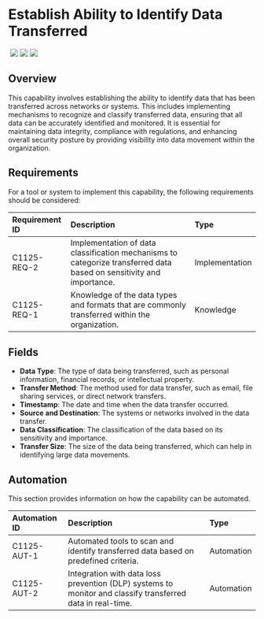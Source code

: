 # Establish Ability to Identify Data Transferred
&nbsp;![](https://img.shields.io/badge/ID-C1125-blue)&nbsp;![](https://img.shields.io/badge/Phase-Preparation_%28P0001%29-blue)&nbsp;![](https://img.shields.io/badge/Category-Network-blue)
## Overview
This capability involves establishing the ability to identify data that has been transferred across networks or systems. This includes implementing mechanisms to recognize and classify transferred data, ensuring that all data can be accurately identified and monitored. It is essential for maintaining data integrity, compliance with regulations, and enhancing overall security posture by providing visibility into data movement within the organization.

## Requirements
For a tool or system to implement this capability, the following requirements should be considered:

| Requirement ID | Description | Type |
| :--- | :--- | :--- |
| C1125-REQ-2 | Implementation of data classification mechanisms to categorize transferred data based on sensitivity and importance. | Implementation|
| C1125-REQ-1 | Knowledge of the data types and formats that are commonly transferred within the organization. | Knowledge|

## Fields
- **Data Type**: The type of data being transferred, such as personal information, financial records, or intellectual property.
- **Transfer Method**: The method used for data transfer, such as email, file sharing services, or direct network transfers.
- **Timestamp**: The date and time when the data transfer occurred.
- **Source and Destination**: The systems or networks involved in the data transfer.
- **Data Classification**: The classification of the data based on its sensitivity and importance.
- **Transfer Size**: The size of the data being transferred, which can help in identifying large data movements.

## Automation
This section provides information on how the capability can be automated.

| Automation ID | Description | Type |
| :--- | :--- | :--- |
| C1125-AUT-1 | Automated tools to scan and identify transferred data based on predefined criteria. | Automation |
| C1125-AUT-2 | Integration with data loss prevention (DLP) systems to monitor and classify transferred data in real-time. | Automation |